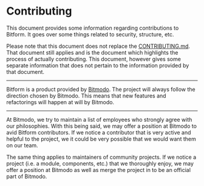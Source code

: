 # Contributing

This document provides some information regarding contributions to Bitform.
It goes over some things related to security, structure, etc.

Please note that this document does not replace the [CONTRIBUTING.md](https://github.com/bitmodo/.github/blob/master/CONTRIBUTING.md).
That document still applies and is the document which highlights the process of actually contributing.
This document, however gives some separate information that does not pertain to the information provided by that document.

---

Bitform is a product provided by [Bitmodo](https://github.com/bitmodo).
The project will always follow the direction chosen by Bitmodo.
This means that new features and refactorings will happen at will by Bitmodo.

---

At Bitmodo, we try to maintain a list of employees who strongly agree with our philosophies.
With this being said, we may offer a position at Bitmodo to avid Bitform contributors.
If we notice a contributor that is very active and helpful to the project, we it could be very possible that we would want them on our team.

The same thing applies to maintainers of community projects.
If we notice a project (i.e. a module, components, etc.) that we thoroughly enjoy, we may offer a position at Bitmodo as well as merge the project in to be an official part of Bitmodo.
